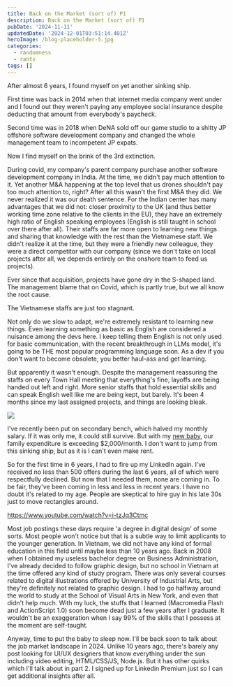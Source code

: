 ```yaml
---
title: Back on the Market (sort of) P1
description: Back on the Market (sort of) P1
pubDate: '2024-11-11'
updatedDate: '2024-12-01T03:51:14.401Z'
heroImage: /blog-placeholder-5.jpg
categories:
  - randomness
  - rants
tags: []
---
```


After almost 6 years, I found myself on yet another sinking ship.

First time was back in 2014 when that internet media company went under and I found out they weren't paying any employee social insurance despite deducting that amount from everybody's paycheck.

Second time was in 2018 when DeNA sold off our game studio to a shitty JP offshore software development company and changed the whole management team to incompetent JP expats.

Now I find myself on the brink of the 3rd extinction.

During covid, my company's parent company purchase another software development company in India. At the time, we didn't pay much attention to it. Yet another M&A happening at the top level that us drones shouldn't pay too much attention to, right? After all this wasn't the first M&A they did. We never realized it was our death sentence. For the Indian center has many advantages that we did not: closer proximity to the UK (and thus better working time zone relative to the clients in the EU), they have an extremely high ratio of English speaking employees (English is still taught in school over there after all). Their staffs are far more open to learning new things and sharing that knowledge with the rest than the Vietnamese staff. We didn't realize it at the time, but they were a friendly new colleague, they were a direct competitor with our company (since we don't take on local projects after all, we depends entirely on the onshore team to feed us projects).

Ever since that acquisition, projects have gone dry in the S-shaped land. The management blame that on Covid, which is partly true, but we all know the root cause.

The Vietnamese staffs are just too stagnant.

Not only do we slow to adapt, we're extremely resistant to learning new things. Even learning something as basic as English are considered a nuisance among the devs here. I keep telling them English is not only used for basic communication, with the recent breakthrough in LLMs model, it's going to be THE most popular programming language soon. As a dev if you don't want to become obsolete, you better haul-ass and get learning.

But apparently it wasn't enough. Despite the management reassuring the staffs on every Town Hall meeting that everything's fine, layoffs are being handed out left and right. More senior staffs that hold essential skills and can speak English well like me are being kept, but barely. It's been 4 months since my last assigned projects, and things are looking bleak.

![](/blog-placeholder-4.jpg)

<!--more-->

I've recently been put on secondary bench, which halved my monthly salary. If it was only me, it could still survive. But with my [new baby](https://namvu.net/2024/09/my-baby-little-girl/), our family expenditure is exceeding $2,000/month. I don't want to jump from this sinking ship, but as it is I can't even make rent.

So for the first time in 6 years, I had to fire up my LinkedIn again. I've received no less than 500 offers during the last 6 years, all of which were respectfully declined. But now that I needed them, none are coming in. To be fair, they've been coming in less and less in recent years. I have no doubt it's related to my age. People are skeptical to hire guy in his late 30s just to move rectangles around.

https://www.youtube.com/watch?v=i-tzJq3Ctmc

Most job postings these days require 'a degree in digital design' of some sorts. Most people won't notice but that is a subtle way to limit applicants to the younger generation. In Vietnam, we did not have any kind of formal education in this field until maybe less than 10 years ago. Back in 2008 when I obtained my useless bachelor degree on Business Administration, I've already decided to follow graphic design, but no school in Vietnam at the time offered any kind of study program. There was only several courses related to digital illustrations offered by University of Industrial Arts, but they're definitely not related to graphic design. I had to go halfway around the world to study at the School of Visual Arts in New York, and even that didn't help much. With my luck, the stuffs that I learned (Macromedia Flash and ActionScript 1.0) soon become dead just a few years after I graduate. It wouldn't be an exaggeration when I say 99% of the skills that I possess at the moment are self-taught.

Anyway, time to put the baby to sleep now. I'll be back soon to talk about the job market landscape in 2024. Unlike 10 years ago, there's barely any post looking for UI/UX designers that know everything under the sun including video editing, HTML/CSS/JS, Node.js. But it has other quirks which I'll talk about in part 2. I signed up for Linkedin Premium just so I can get additional insights after all.
